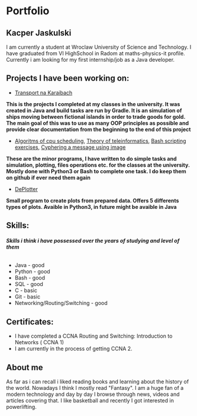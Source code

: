 # Portfolio
## Kacper Jaskulski

I am currently a student at Wroclaw University of Science and Technology.
I have graduated from VI HighSchool in Radom at maths-physics-it profile.
Currently i am looking for my first internship/job as a Java developer.

## Projects I have been working on:
* [Transport na Karaibach](https://github.com/anachim5/TransportNaKaraibach)

**This is the projects I completed at my classes in the university. It was created in Java and build tasks are run by Gradle. It is an simulation of ships moving between fictional islands in order to trade goods for gold. The main goal of this was to use as many OOP principles as possible and provide clear documentation from the beginning to the end of this project**

* [Algoritms of cpu scheduling](https://github.com/anachim5/ProjektSO), [Theory of teleinformatics](https://github.com/anachim5/TRwSTp), [Bash scripting exercises](https://github.com/anachim5/SystemyOperacyjne), [Cyphering a message using image](https://github.com/anachim5/ProjektKrypto)

**These are the minor programs, I have written to do simple tasks and simulation, plotting, files operations etc. for the classes at the university. Mostly done with Python3 or Bash to complete one task. I do keep them on github if ever need them again**

* [DePlotter](https://github.com/anachim5/DePloter)

**Small program to create plots from prepared data. Offers 5 differents types of plots. Avaible in Python3, in future might be avaible in Java**
## Skills:

###### ***Skills i think i have possessed over the years of studying and level of them***
* Java - good 
* Python - good
* Bash - good
* SQL - good
* C - basic
* Git - basic
* Networking/Routing/Switching - good

## Certificates:
* I have completed a CCNA Routing and Switching: Introduction to Networks ( CCNA 1)
* I am currently in the process of getting CCNA 2.

## About me
As far as i can recall i liked reading books and learning about the history of the world. Nowadays I think I mostly read "Fantasy". I am a huge fan of a modern technology and day by day I browse through news, videos and articles covering that. I like basketball and recently I got interested in powerlifting.

